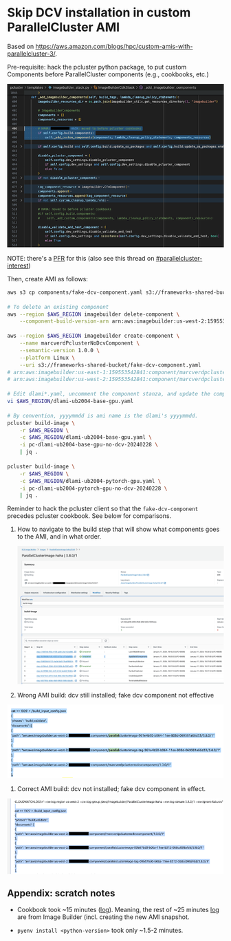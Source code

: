 # Skip DCV installation in custom ParallelCluster AMI

Based on <https://aws.amazon.com/blogs/hpc/custom-amis-with-parallelcluster-3/>.

Pre-requisite: hack the pcluster python package, to put custom Components before ParallelCluster
components (e.g., cookbooks, etc.)

![Hack pcluster client](00-hack-pcluster-cli.png)

NOTE: there's a [PFR][1] for this (also see this thread on [#parallelcluster-interest][2])

[1]:
    https://aws-crm.lightning.force.com/lightning/r/Product_Feature_Request__c/a2v4z000000P5nJAAS/view
[2]: https://amzn-aws.slack.com/archives/C017LP32MN3/p1698279435377889

Then, create AMI as follows:

```bash
aws s3 cp components/fake-dcv-component.yaml s3://frameworks-shared-bucket/

# To delete an existing component
aws --region $AWS_REGION imagebuilder delete-component \
    --component-build-version-arn arn:aws:imagebuilder:us-west-2:159553542841:component/marcverdpclusternodcvcomponent/1.0.0/1

aws --region $AWS_REGION imagebuilder create-component \
    --name marcverdPclusterNoDcvComponent \
    --semantic-version 1.0.0 \
    --platform Linux \
    --uri s3://frameworks-shared-bucket/fake-dcv-component.yaml
# arn:aws:imagebuilder:us-east-1:159553542841:component/marcverdpclusternodcvcomponent/1.0.0/1
# arn:aws:imagebuilder:us-west-2:159553542841:component/marcverdpclusternodcvcomponent/1.0.0/1

# Edit dlami*.yaml, uncomment the component stanza, and update the component arn.
vi $AWS_REGION/dlami-ub2004-base-gpu.yaml

# By convention, yyyymmdd is ami name is the dlami's yyyymmdd.
pcluster build-image \
    -r $AWS_REGION \
    -c $AWS_REGION/dlami-ub2004-base-gpu.yaml \
    -i pc-dlami-ub2004-base-gpu-no-dcv-20240228 \
    | jq .

pcluster build-image \
    -r $AWS_REGION \
    -c $AWS_REGION/dlami-ub2004-pytorch-gpu.yaml \
    -i pc-dlami-ub2004-pytorch-gpu-no-dcv-20240228 \
    | jq .
```

Reminder to hack the pcluster client so that the `fake-dcv-component` precedes pcluster cookbook.
See below for comparisons.

1. How to navigate to the build step that will show what components goes to the AMI, and in what
   order.

   ![Navigate to build step](01-navigate-image-steps.png)

1. Wrong AMI build: dcv still installed; fake dcv component not effective

  ![Fake DCV component not effective](02-before-hack.png)

1. Correct AMI build: dcv not installed; fake dcv component in effect.

  ![Fake DCV component in-effect](03-after-hack.png)

## Appendix: scratch notes

* Cookbook took ~15 minutes ([log](02-nodcv-cookbook-logs.log)). Meaning, the rest of ~25 minutes
[log](01-nodcv-all-logs.log) are from Image Builder (incl. creating the new AMI snapshot.

* `pyenv install <python-version>` took only ~1.5-2 minutes.
